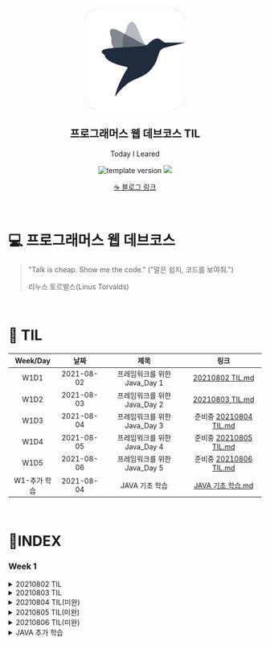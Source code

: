 <br/>
<p align="middle" >
  <img width="200px;" src="./src/images/prgms-logo.png"/>
</p>
<h2 align="middle">프로그래머스 웹 데브코스 TIL</h2>
<p align="middle">Today I Leared</p>
<p align="middle">
  <img src="https://img.shields.io/badge/version-1.0.0-blue?style=flat-square" alt="template version"/>
  <img src="https://img.shields.io/badge/language-md-md.svg?style=flat-square"/>
</p>

<p align="middle">
  <a href="https://cse0518.github.io">☕ 블로그 링크</a>  
</p>

<br/>

# 💻 프로그래머스 웹 데브코스

> "Talk is cheap. Show me the code."
> ("말은 쉽지, 코드를 보여줘.")
>
> 리누스 토르발스(Linus Torvalds)

<br/>

# 🚀 TIL

|Week/Day|날짜|제목|링크|
|:-:|:-:|:-:|:-:|
|W1D1|2021-08-02|프레임워크를 위한 Java_Day 1|[20210802 TIL.md](Week%201/20210802%20TIL.md)|
|W1D2|2021-08-03|프레임워크를 위한 Java_Day 2|[20210803 TIL.md](Week%201/../Week%201/20210803%20TIL.md)|
|W1D3|2021-08-04|프레임워크를 위한 Java_Day 3|준비중 [20210804 TIL.md](Week%201/../Week%201/20210804%20TIL.md)|
|W1D4|2021-08-05|프레임워크를 위한 Java_Day 4|준비중 [20210805 TIL.md](Week%201/../Week%201/20210805%20TIL.md)|
|W1D5|2021-08-06|프레임워크를 위한 Java_Day 5|준비중 [20210806 TIL.md](Week%201/../Week%201/20210806%20TIL.md)|
|W1-추가 학습|2021-08-04|JAVA 기초 학습|[JAVA 기초 학습.md](https://github.com/cse0518/TIL/blob/main/JAVA/JAVA%20%EA%B8%B0%EC%B4%88%20%ED%95%99%EC%8A%B5.md)|

<br/>

# 📌INDEX

### Week 1

<details>
  <summary>20210802 TIL</summary>
  <div markdown="1">

  - JAVA 개발환경
  - Build Tool
  - IDE 통합 개발 환경
  - Coding Convention
  - Reference
  - Constant Pool
  - Object

  </div>
</details>

<details>
  <summary>20210803 TIL</summary>
  <div markdown="1">

  - 객체 지향 프로그래밍(OOP)
  - 객체 지향의 특성
  - 객체 지향 설계

  </div>
</details>

<details>
  <summary>20210804 TIL(미완)</summary>
  <div markdown="1">


  </div>
</details>

<details>
  <summary>20210805 TIL(미완)</summary>
  <div markdown="1">

  </div>
</details>

<details>
  <summary>20210806 TIL(미완)</summary>
  <div markdown="1">


  </div>
</details>

<details>
  <summary>JAVA 추가 학습</summary>
  <div markdown="1">

  - 클래스, 객체, 인스턴스
    - 객체와 인스턴스의 차이?
  - 클래스 멤버, 인스턴스 멤버
    - 의문점 (해결)
  - 상속, 생성자
  - overriding, overloading
  - 접근제어자(Access Level Modifiers)

  </div>
</details>
